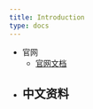 ```yaml
---
title: Introduction
type: docs
---
```




- 官网
  - [官网文档](https://docs.spring.io/spring-boot/docs/current/)
- 中文资料
  - 